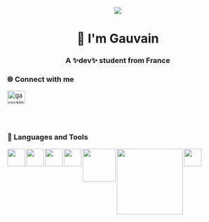 <p align="center">
  <img src="https://giffiles.alphacoders.com/209/209343.gif" />
</p>

<h1 align="center">🌸 I'm Gauvain</h1>
<h3 align="center">A ✨dev✨ student from France</h3>

<h3 align="left">🌐 Connect with me</h3>
<p align="left">
<a href="https://linkedin.com/in/gauvain-palanga-747693279" target="blank"><img align="center" src="https://raw.githubusercontent.com/rahuldkjain/github-profile-readme-generator/master/src/images/icons/Social/linked-in-alt.svg" alt="gauvain-palanga-747693279" height="30" width="40" /></a>
</p>
<h3>‎ <h3/>
<h3 align="left">🚀 Languages and Tools</h3>
<img align="left" width=40 src="https://cdn.jsdelivr.net/gh/devicons/devicon@latest/icons/python/python-original.svg" />
<img align="left" width=40 src="https://cdn.jsdelivr.net/gh/devicons/devicon@latest/icons/html5/html5-original.svg" />
<img align="left" width=40 src="https://cdn.jsdelivr.net/gh/devicons/devicon@latest/icons/css3/css3-original.svg" />
<img align="left" width=40 src="https://cdn.jsdelivr.net/gh/devicons/devicon@latest/icons/javascript/javascript-original.svg" />
<img align="left" width=75 src="https://upload.wikimedia.org/wikipedia/commons/thumb/2/27/PHP-logo.svg/2560px-PHP-logo.svg.png" />
<img align="left" width=150 src="https://upload.wikimedia.org/wikipedia/commons/thumb/4/4e/Docker_%28container_engine%29_logo.svg/1220px-Docker_%28container_engine%29_logo.svg.png" />
<img align="left" width=40 src="https://cdn.jsdelivr.net/gh/devicons/devicon@latest/icons/linux/linux-original.svg" />
          
          
          
          
          

          
          
          
